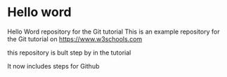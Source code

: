 # Hello word
Hello Word repository for the Git tutorial
This is an example repository for the Git tutorial on https://www.w3schools.com

this repository is bult step by in the tutorial

It now includes steps for Github
